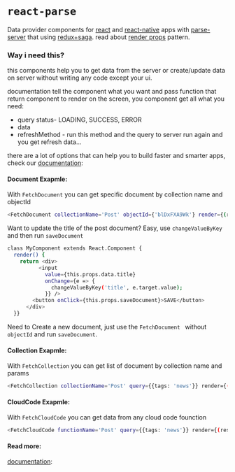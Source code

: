 # `react-parse`
Data provider components for [react](https://reactjs.org) and [react-native](https://facebook.github.io/react-native/) apps with [parse-server](hhttps://github.com/parse-community/parse-server) that using [redux+saga](https://github.com/redux-saga/redux-saga).
read about [render props](https://reactjs.org/docs/render-props.html) pattern.

### Way i need this?
this components help you to get data from the server or create/update data on server without writing any code except your ui.

documentation tell the component what you want and pass function that return component to render on the screen, you component get all what you need:
  - query status- LOADING, SUCCESS, ERROR
  - data
  - refreshMethod - run this method and the query to server run again and you get refresh data...
  
there are a lot of options that can help you to build faster and smarter apps, check our [documentation](https://doronnahum.github.io/react-parse/):



#### Document Exapmle:
With `FetchDocument` you can get specific document by collection name and objectId
```sh
<FetchDocument collectionName='Post' objectId={'blDxFXA9Wk'} render={(res) => <MyComponent {...res}/>} />
```
Want to update the title of the post document?
Easy,
use `changeValueByKey`  and then run `saveDocument`
```sh
class MyComponent extends React.Component {
  render() {
    return <div>
          <input
            value={this.props.data.title}
            onChange={e => {
              changeValueByKey('title', e.target.value);
            }} />
        <button onClick={this.props.saveDocument}>SAVE</button>
      </div>
  }}
```
Need to Create a new document, just use the `FetchDocument ` without `objectId` and run `saveDocument`.
`
`
#### Collection Exapmle:
With `FetchCollection` you can get list of document by collection name and params
```sh
<FetchCollection collectionName='Post' query={{tags: 'news'}} render={(res) => <MyListComponent {...res}/>} />
```
#### CloudCode Exapmle:
With `FetchCloudCode` you can get data from any cloud code founction
```sh
<FetchCloudCode functionName='Post' query={{tags: 'news'}} render={(res) => <MyListComponent {...res}/>} />
```

#### Read more: 
[documentation](https://doronnahum.github.io/react-parse/):
